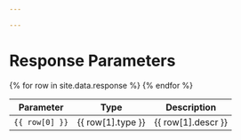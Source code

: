 ```yaml
---

---
```


# Response Parameters

<table class="details">
<colgroup>
    <col>
    <col>
    <col>
</colgroup>
<thead>
    <tr>
           <th>Parameter</th>
           <th>Type</th>
           <th>Description</th>
    </tr>
</thead>
<tbody>
    {% for row in site.data.response %}
    <tr class="{% if row[1].mandatory %}mandatory{% endif %}" data-title="{{ row[1].sample }}">
        <td><code class="param">{{ row[0] }}</code></td>
        <td>{{ row[1].type }}</td>
        <td>{{ row[1].descr }}</td>
    </tr>
    {% endfor %}
</tbody>
</table>

